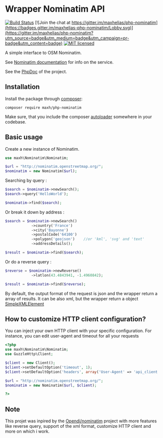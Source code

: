Wrapper Nominatim API
================

[![Build Status](https://travis-ci.org/maxhelias/php-nominatim.svg?branch=master)](https://travis-ci.org/maxhelias/php-nominatim)
[![Join the chat at https://gitter.im/maxhelias/php-nominatim](https://badges.gitter.im/maxhelias-php-nominatim/Lobby.svg)](https://gitter.im/maxhelias/php-nominatim?utm_source=badge&utm_medium=badge&utm_campaign=pr-badge&utm_content=badge)
[![MIT licensed](https://img.shields.io/badge/license-MIT-blue.svg)](https://github.com/maxhelias/php-nominatim/blob/master/LICENSE)

A simple interface to OSM Nominatim.


See [Nominatim documentation](http://wiki.openstreetmap.org/wiki/Nominatim) for info on the service.

See the [PhpDoc](https://maxhelias.github.io/php-nominatim/) of the project.

Installation
------------

Install the package through [composer](http://getcomposer.org):

```
composer require maxh/php-nominatim
```

Make sure, that you include the composer [autoloader](https://getcomposer.org/doc/01-basic-usage.md#autoloading)
somewhere in your codebase.

Basic usage
-----------

Create a new instance of Nominatim.

```php
use maxh\Nominatim\Nominatim;

$url = "http://nominatim.openstreetmap.org/";
$nominatim = new Nominatim($url);
```

Searching by query :

```php
$search = $nominatim->newSearch();
$search->query('HelloWorld');

$nominatim->find($search);
```

Or break it down by address :

```php
$search = $nominatim->newSearch()
            ->country('France')
            ->city('Bayonne')
            ->postalCode('64100')
            ->polygon('geojson')    //or 'kml', 'svg' and 'text'
            ->addressDetails();

$result = $nominatim->find($search);
```

Or do a reverse query :

```php
$reverse = $nominatim->newReverse()
            ->latlon(43.4843941, -1.4960842);

$result = $nominatim->find($reverse);
```


By default, the output format of the request is json and the wrapper return a array of results. 
It can be also xml, but the wrapper return a object [SimpleXMLElement](http://php.net/manual/fr/simplexml.examples-basic.php)

How to customize HTTP client configuration?
-------------------------------------------

You can inject your own HTTP client with your specific configuration. For instance, you can edit user-agent and timeout for all your requests

```php
<?php
use maxh\Nominatim\Nominatim;
use GuzzleHttp\Client;

$client = new Client();
$client->setDefaultOption('timeout', 1);
$client->setDefaultOption('headers', array('User-Agent' => 'api_client') );

$url = "http://nominatim.openstreetmap.org/";
$nominatim = new Nominatim($url, $client);

?>
```

Note
----

This projet was inpired by the [Opendi/nominatim](https://github.com/opendi/nominatim) project with more features like reverse query, support of the xml format, customize HTTP client and more on which i work.